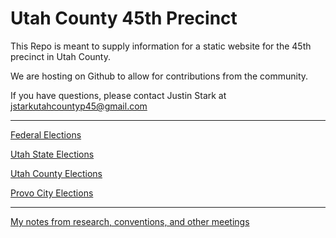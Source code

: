 # Utah County 45th Precinct
This Repo is meant to supply information for a static website for the 45th precinct in Utah County.

We are hosting on Github to allow for contributions from the community.

If you have questions, please contact Justin Stark at jstarkutahcountyp45@gmail.com

 ---

[Federal Elections](/Candidates/federalElections.md)

[Utah State Elections](/Candidates/stateElections.md)

[Utah County Elections](/Candidates/countyElections.md)

[Provo City Elections](/Candidates/cityElections.md)

---
[My notes from research, conventions, and other meetings](/Candidates/js_notes)
